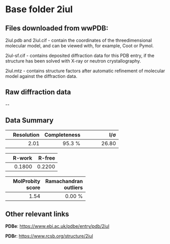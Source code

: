 # Base folder 2iul

## Files downloaded from wwPDB:

2iul.pdb and 2iul.cif - contain the coordinates of the threedimensional molecular model, and can be viewed with, for example, Coot or Pymol.

2iul-sf.cif - contains deposited diffraction data for this PDB entry, if the structure has been solved with X-ray or neutron crystallography.

2iul.mtz - contains structure factors after automatic refinement of molecular model against the diffraction data.

## Raw diffraction data

--<br> 

## Data Summary
|   | Resolution | Completeness| I/$\boldsymbol{\sigma}$ |
|---|-------------:|----------------:|--------------:|
|   |2.01|95.3  %|<img width=50/>26.80|

|   | **R-work**| **R-free**   
|---|-------------:|----------------:|           
||0.1800|0.2200|

|   |**MolProbity<br>score**| **Ramachandran<br>outliers** 
|---|-------------:|----------------:|
||1.54|0.00 %|

## Other relevant links 
**PDBe**:  https://www.ebi.ac.uk/pdbe/entry/pdb/2iul
 
**PDBr**: https://www.rcsb.org/structure/2iul 

